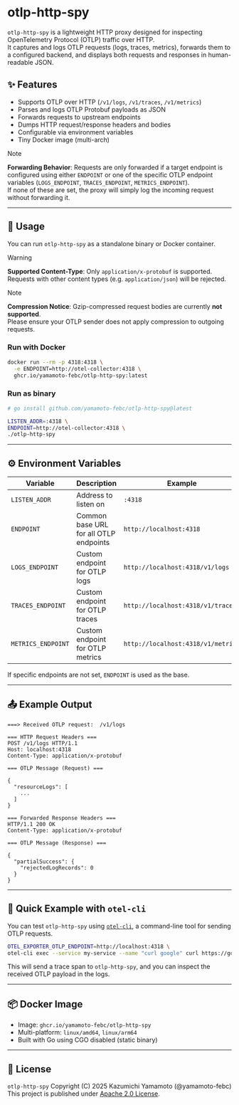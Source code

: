 # otlp-http-spy

`otlp-http-spy` is a lightweight HTTP proxy designed for inspecting OpenTelemetry Protocol (OTLP) traffic over HTTP.\
It captures and logs OTLP requests (logs, traces, metrics), forwards them to a configured backend, and displays both requests and responses in human-readable JSON.

## ✨ Features

- Supports OTLP over HTTP (`/v1/logs`, `/v1/traces`, `/v1/metrics`)
- Parses and logs OTLP Protobuf payloads as JSON
- Forwards requests to upstream endpoints
- Dumps HTTP request/response headers and bodies
- Configurable via environment variables
- Tiny Docker image (multi-arch)

> [!NOTE] 
> **Forwarding Behavior**: Requests are only forwarded if a target endpoint is configured using either `ENDPOINT` or one of the specific OTLP endpoint variables (`LOGS_ENDPOINT`, `TRACES_ENDPOINT`, `METRICS_ENDPOINT`).  
> If none of these are set, the proxy will simply log the incoming request without forwarding it.

---

## 🚀 Usage

You can run `otlp-http-spy` as a standalone binary or Docker container.

> [!WARNING] 
> **Supported Content-Type**: Only `application/x-protobuf` is supported.\
> Requests with other content types (e.g. `application/json`) will be rejected.

> [!NOTE] 
> **Compression Notice**: Gzip-compressed request bodies are currently **not supported**.\
> Please ensure your OTLP sender does not apply compression to outgoing requests.

### Run with Docker

```bash
docker run --rm -p 4318:4318 \
  -e ENDPOINT=http://otel-collector:4318 \
  ghcr.io/yamamoto-febc/otlp-http-spy:latest
```

### Run as binary

```bash
# go install github.com/yamamoto-febc/otlp-http-spy@latest

LISTEN_ADDR=:4318 \
ENDPOINT=http://otel-collector:4318 \
./otlp-http-spy
```

---

## ⚙️ Environment Variables

| Variable           | Description                            | Example                            |
| ------------------ | -------------------------------------- | ---------------------------------- |
| `LISTEN_ADDR`      | Address to listen on                   | `:4318`                            |
| `ENDPOINT`         | Common base URL for all OTLP endpoints | `http://localhost:4318`            |
| `LOGS_ENDPOINT`    | Custom endpoint for OTLP logs          | `http://localhost:4318/v1/logs`    |
| `TRACES_ENDPOINT`  | Custom endpoint for OTLP traces        | `http://localhost:4318/v1/traces`  |
| `METRICS_ENDPOINT` | Custom endpoint for OTLP metrics       | `http://localhost:4318/v1/metrics` |

If specific endpoints are not set, `ENDPOINT` is used as the base.

---

## 📤 Example Output

```text
===> Received OTLP request:  /v1/logs

=== HTTP Request Headers ===
POST /v1/logs HTTP/1.1
Host: localhost:4318
Content-Type: application/x-protobuf

=== OTLP Message (Request) ===

{
  "resourceLogs": [
    ...
  ]
}

=== Forwarded Response Headers ===
HTTP/1.1 200 OK
Content-Type: application/x-protobuf

=== OTLP Message (Response) ===

{
  "partialSuccess": {
    "rejectedLogRecords": 0
  }
}
```

---

## 🧪 Quick Example with `otel-cli`

You can test `otlp-http-spy` using [`otel-cli`](https://github.com/equinix-labs/otel-cli), a command-line tool for sending OTLP requests.

```bash
OTEL_EXPORTER_OTLP_ENDPOINT=http://localhost:4318 \
otel-cli exec --service my-service --name "curl google" curl https://google.com
```

This will send a trace span to `otlp-http-spy`, and you can inspect the received OTLP payload in the logs.

---

## 📦 Docker Image

- Image: `ghcr.io/yamamoto-febc/otlp-http-spy`
- Multi-platform: `linux/amd64`, `linux/arm64`
- Built with Go using CGO disabled (static binary)

---

## 📜 License

`otlp-http-spy` Copyright (C) 2025 Kazumichi Yamamoto (@yamamoto-febc)  
This project is published under [Apache 2.0 License](LICENSE).

